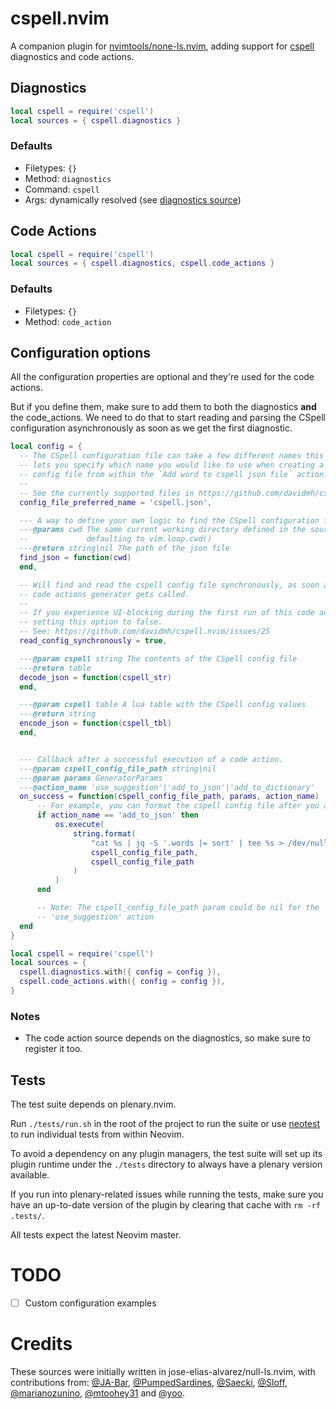 # cspell.nvim

A companion plugin for [nvimtools/none-ls.nvim](https://github.com/nvimtools/none-ls.nvim),
adding support for [cspell] diagnostics and code actions.

## Diagnostics

```lua
local cspell = require('cspell')
local sources = { cspell.diagnostics }
```

### Defaults

- Filetypes: `{}`
- Method: `diagnostics`
- Command: `cspell`
- Args: dynamically resolved (see [diagnostics source])


## Code Actions

```lua
local cspell = require('cspell')
local sources = { cspell.diagnostics, cspell.code_actions }
```

### Defaults

- Filetypes: `{}`
- Method: `code_action`

## Configuration options

All the configuration properties are optional and they're used for the code actions.

But if you define them, make sure to add them to both the diagnostics **and** the code_actions.
We need to do that to start reading and parsing the CSpell configuration asynchronously as soon
as we get the first diagnostic.

```lua
local config = {
  -- The CSpell configuration file can take a few different names this option
  -- lets you specify which name you would like to use when creating a new
  -- config file from within the `Add word to cspell json file` action.
  --
  -- See the currently supported files in https://github.com/davidmh/cspell.nvim/blob/main/lua/cspell/helpers.lua
  config_file_preferred_name = 'cspell.json',

  --- A way to define your own logic to find the CSpell configuration file.
  ---@params cwd The same current working directory defined in the source,
  --             defaulting to vim.loop.cwd()
  ---@return string|nil The path of the json file
  find_json = function(cwd)
  end,

  -- Will find and read the cspell config file synchronously, as soon as the
  -- code actions generator gets called.
  --
  -- If you experience UI-blocking during the first run of this code action, try
  -- setting this option to false.
  -- See: https://github.com/davidmh/cspell.nvim/issues/25
  read_config_synchronously = true,

  ---@param cspell string The contents of the CSpell config file
  ---@return table
  decode_json = function(cspell_str)
  end,

  ---@param cspell table A lua table with the CSpell config values
  ---@return string
  encode_json = function(cspell_tbl)
  end,


  --- Callback after a successful execution of a code action.
  ---@param cspell_config_file_path string|nil
  ---@param params GeneratorParams
  ---@action_name 'use_suggestion'|'add_to_json'|'add_to_dictionary'
  on_success = function(cspell_config_file_path, params, action_name)
      -- For example, you can format the cspell config file after you add a word
      if action_name == 'add_to_json' then
          os.execute(
              string.format(
                  "cat %s | jq -S '.words |= sort' | tee %s > /dev/null",
                  cspell_config_file_path,
                  cspell_config_file_path
              )
          )
      end

      -- Note: The cspell_config_file_path param could be nil for the
      -- 'use_suggestion' action
  end
}

local cspell = require('cspell')
local sources = {
  cspell.diagnostics.with({ config = config }),
  cspell.code_actions.with({ config = config }),
}
```

### Notes

- The code action source depends on the diagnostics, so make sure to register it too.

## Tests

The test suite depends on plenary.nvim.

Run `./tests/run.sh` in the root of the project to run the suite or use [neotest]
to run individual tests from within Neovim.

To avoid a dependency on any plugin managers, the test suite will set up its
plugin runtime under the `./tests` directory to always have a plenary version
available.

If you run into plenary-related issues while running the tests, make sure you
have an up-to-date version of the plugin by clearing that cache with
`rm -rf .tests/`.

All tests expect the latest Neovim master.

# TODO

- [ ] Custom configuration examples

# Credits

These sources were initially written in jose-elias-alvarez/null-ls.nvim, with
contributions from: [@JA-Bar], [@PumpedSardines], [@Saecki], [@Sloff], [@marianozunino],
[@mtoohey31] and [@yoo].

[null-ls]: https://github.com/jose-elias-alvarez/null-ls.nvim
[cspell]: https://github.com/streetsidesoftware/cspell
[diagnostics source]: https://github.com/davidmh/cspell.nvim/blob/main/lua/cspell/diagnostics/init.lua
[@JA-Bar]: https://github.com/JA-Bar
[@PumpedSardines]: https://github.com/PumpedSardines
[@Saecki]: https://github.com/Saecki
[@Sloff]: https://github.com/Sloff
[@marianozunino]: https://github.com/marianozunino
[@mtoohey31]: https://github.com/mtoohey31
[@yoo]: https://github.com/yoo
[neotest]: https://github.com/nvim-neotest/neotest

